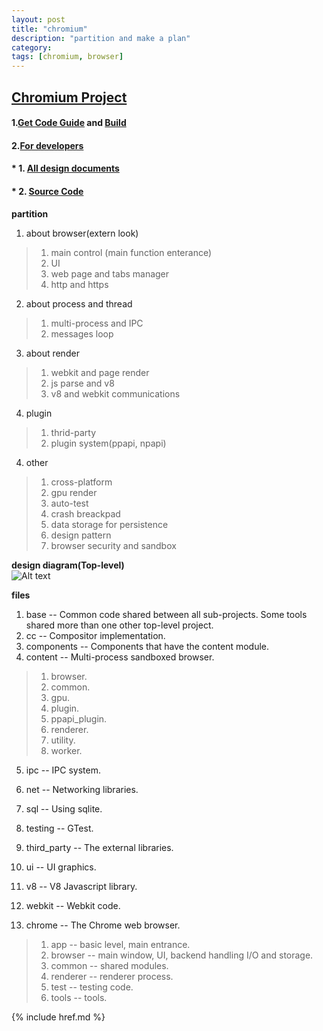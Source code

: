 ```yaml
---
layout: post
title: "chromium"
description: "partition and make a plan"
category: 
tags: [chromium, browser]
---
```


## [Chromium Project](http://www.chromium.org/Home)

#### 1.[Get Code Guide](http://dev.chromium.org/developers/how-tos/get-the-code) and [Build](http://code.google.com/p/chromium/wiki/LinuxBuildInstructions)
#### 2.[For developers](http://www.chromium.org/developers)

#### * 1. [All design documents](http://www.chromium.org/developers/design-documents)
#### * 2. [Source Code](http://www.chromium.org/developers/how-tos/getting-around-the-chrome-source-code)

__partition__  
1. about browser(extern look)
> 1. main control (main function enterance)
> 2. UI
> 3. web page and tabs manager
> 4. http and https

2. about process and thread
> 1. multi-process and IPC
> 2. messages loop

3. about render 
> 1. webkit and page render
> 2. js parse and v8
> 3. v8 and webkit communications

4. plugin
> 1. thrid-party
> 2. plugin system(ppapi, npapi)

4. other
> 1. cross-platform
> 2. gpu render
> 3. auto-test
> 4. crash breackpad
> 5. data storage for persistence
> 6. design pattern
> 7. browser security and sandbox

__design diagram(Top-level)__  
![Alt text](./image/chromium.png "Chromium design diagram Top-level")

__files__  

1. base -- Common code shared between all sub-projects. Some tools shared more than one other top-level project.
2. cc -- Compositor implementation.
3. components -- Components that have the content module.
4. content -- Multi-process sandboxed browser.
> 1. browser.
> 2. common.
> 3. gpu.
> 4. plugin.
> 5. ppapi_plugin.
> 6. renderer.
> 7. utility.
> 8. worker.
5. ipc -- IPC system.
6. net -- Networking libraries.
7. sql -- Using sqlite.
8. testing -- GTest.
9. third_party -- The external libraries.
10. ui -- UI graphics.
11. v8 -- V8 Javascript library.
12. webkit -- Webkit code.

13. chrome -- The Chrome web browser.
> 1. app -- basic level, main entrance.
> 2. browser -- main window, UI, backend handling I/O and storage.
> 3. common -- shared modules.
> 4. renderer -- renderer process.
> 5. test -- testing code.
> 6. tools -- tools.

{% include href.md %}
